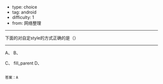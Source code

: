 - type: choice
- tag: android
- difficulty:  1
- from: 网络整理

--------

下面的对自定style的方式正确的是（）

---------

A、
<resources>
	<style name="myStyle">
		<item name="android:layout_width">fill_parent</item>
	</style>
</resources>
B、
<style name="myStyle">
	<item name="android:layout_width">fill_parent</item>
</style>
C、
<resources>
	<item name="android:layout_width">fill_parent</item>
</resources>
D、
<resources>
	<style name="android:layout_width">fill_parent</style>
</resources>
```

答案：A


